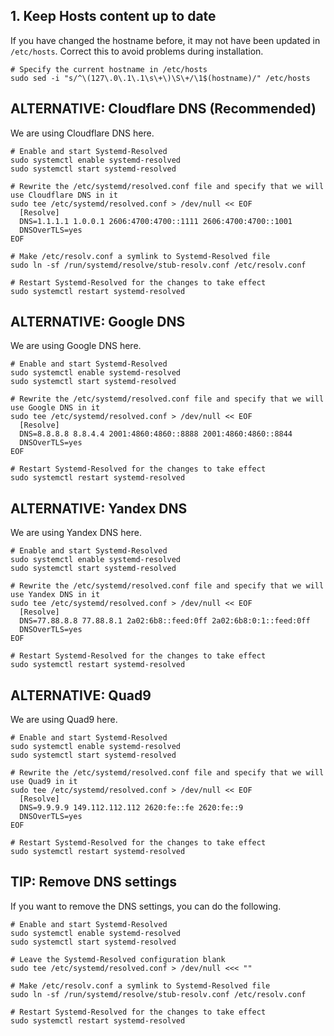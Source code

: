 ## 1. Keep Hosts content up to date

If you have changed the hostname before, it may not have been updated in `/etc/hosts`. Correct this to avoid problems during installation.

```shell
# Specify the current hostname in /etc/hosts
sudo sed -i "s/^\(127\.0\.1\.1\s\+\)\S\+/\1$(hostname)/" /etc/hosts
```

## ALTERNATIVE: Cloudflare DNS (Recommended)

We are using Cloudflare DNS here.

```shell
# Enable and start Systemd-Resolved
sudo systemctl enable systemd-resolved
sudo systemctl start systemd-resolved

# Rewrite the /etc/systemd/resolved.conf file and specify that we will use Cloudflare DNS in it
sudo tee /etc/systemd/resolved.conf > /dev/null << EOF
  [Resolve]
  DNS=1.1.1.1 1.0.0.1 2606:4700:4700::1111 2606:4700:4700::1001
  DNSOverTLS=yes
EOF

# Make /etc/resolv.conf a symlink to Systemd-Resolved file
sudo ln -sf /run/systemd/resolve/stub-resolv.conf /etc/resolv.conf

# Restart Systemd-Resolved for the changes to take effect
sudo systemctl restart systemd-resolved
```

## ALTERNATIVE: Google DNS

We are using Google DNS here.

```shell
# Enable and start Systemd-Resolved
sudo systemctl enable systemd-resolved
sudo systemctl start systemd-resolved

# Rewrite the /etc/systemd/resolved.conf file and specify that we will use Google DNS in it
sudo tee /etc/systemd/resolved.conf > /dev/null << EOF
  [Resolve]
  DNS=8.8.8.8 8.8.4.4 2001:4860:4860::8888 2001:4860:4860::8844
  DNSOverTLS=yes
EOF

# Restart Systemd-Resolved for the changes to take effect
sudo systemctl restart systemd-resolved
```

## ALTERNATIVE: Yandex DNS

We are using Yandex DNS here.

```shell
# Enable and start Systemd-Resolved
sudo systemctl enable systemd-resolved
sudo systemctl start systemd-resolved

# Rewrite the /etc/systemd/resolved.conf file and specify that we will use Yandex DNS in it
sudo tee /etc/systemd/resolved.conf > /dev/null << EOF
  [Resolve]
  DNS=77.88.8.8 77.88.8.1 2a02:6b8::feed:0ff 2a02:6b8:0:1::feed:0ff
  DNSOverTLS=yes
EOF

# Restart Systemd-Resolved for the changes to take effect
sudo systemctl restart systemd-resolved
```

## ALTERNATIVE: Quad9

We are using Quad9 here.

```shell
# Enable and start Systemd-Resolved
sudo systemctl enable systemd-resolved
sudo systemctl start systemd-resolved

# Rewrite the /etc/systemd/resolved.conf file and specify that we will use Quad9 in it
sudo tee /etc/systemd/resolved.conf > /dev/null << EOF
  [Resolve]
  DNS=9.9.9.9 149.112.112.112 2620:fe::fe 2620:fe::9
  DNSOverTLS=yes
EOF

# Restart Systemd-Resolved for the changes to take effect
sudo systemctl restart systemd-resolved
```

## TIP: Remove DNS settings

If you want to remove the DNS settings, you can do the following.

```shell
# Enable and start Systemd-Resolved
sudo systemctl enable systemd-resolved
sudo systemctl start systemd-resolved

# Leave the Systemd-Resolved configuration blank
sudo tee /etc/systemd/resolved.conf > /dev/null <<< ""

# Make /etc/resolv.conf a symlink to Systemd-Resolved file
sudo ln -sf /run/systemd/resolve/stub-resolv.conf /etc/resolv.conf

# Restart Systemd-Resolved for the changes to take effect
sudo systemctl restart systemd-resolved
```
